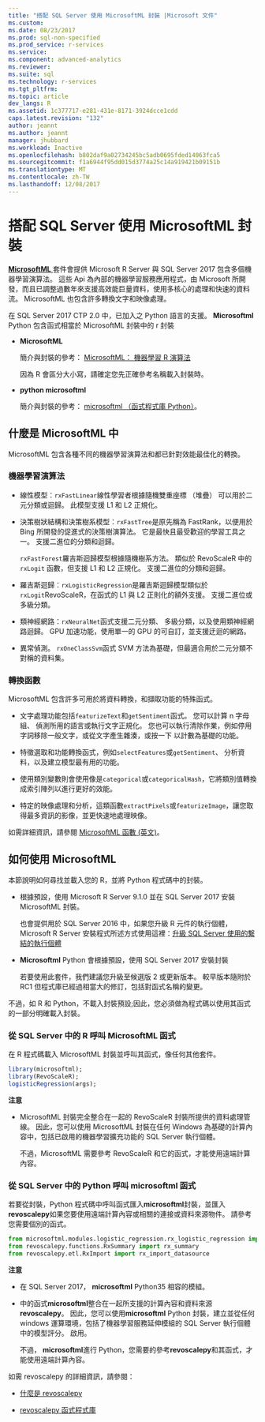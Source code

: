 ```yaml
---
title: "搭配 SQL Server 使用 MicrosoftML 封裝 |Microsoft 文件"
ms.custom: 
ms.date: 08/23/2017
ms.prod: sql-non-specified
ms.prod_service: r-services
ms.service: 
ms.component: advanced-analytics
ms.reviewer: 
ms.suite: sql
ms.technology: r-services
ms.tgt_pltfrm: 
ms.topic: article
dev_langs: R
ms.assetid: 1c377717-e281-431e-8171-3924dcce1cdd
caps.latest.revision: "132"
author: jeannt
ms.author: jeannt
manager: jhubbard
ms.workload: Inactive
ms.openlocfilehash: b802daf9a02734245bc5adb0695fded14063fca5
ms.sourcegitcommit: f1a6944f95dd015d3774a25c14a919421b09151b
ms.translationtype: MT
ms.contentlocale: zh-TW
ms.lasthandoff: 12/08/2017
---
```

# <a name="using-the-microsoftml-package-with-sql-server"></a>搭配 SQL Server 使用 MicrosoftML 封裝

[ **MicrosoftML** ](https://msdn.microsoft.com/microsoft-r/microsoftml-introduction)套件會提供 Microsoft R Server 與 SQL Server 2017 包含多個機器學習演算法。 這些 Api 為內部的機器學習服務應用程式，由 Microsoft 所開發，而且已調整過數年來支援高效能巨量資料，使用多核心的處理和快速的資料流。 MicrosoftML 也包含許多轉換文字和映像處理。

在 SQL Server 2017 CTP 2.0 中，已加入之 Python 語言的支援。 **Microsoftml** Python 包含函式相當於 MicrosoftML 封裝中的 r 封裝 

+ **MicrosoftML**

    簡介與封裝的參考： [MicrosoftML： 機器學習 R 演算法](https://docs.microsoft.com/en-us/r-server/r-reference/microsoftml/microsoftml-package)

    因為 R 會區分大小寫，請確定您先正確參考名稱載入封裝時。

+ **python microsoftml**

    簡介與封裝的參考： [microsoftml （函式程式庫 Python）](https://docs.microsoft.com/r-server/python-reference/microsoftml/microsoftml-package)。 

## <a name="whats-in-microsoftml"></a>什麼是 MicrosoftML 中

MicrosoftML 包含各種不同的機器學習演算法和都已針對效能最佳化的轉換。

### <a name="machine-learning-algorithms"></a>機器學習演算法

-  線性模型：`rxFastLinear`線性學習者根據隨機雙重座標 （堆疊） 可以用於二元分類或迴歸。 此模型支援 L1 和 L2 正規化。

- 決策樹狀結構和決策樹系模型：`rxFastTree`是原先稱為 FastRank，以便用於 Bing 所開發的促進式的決策樹演算法。 它是最快且最受歡迎的學習工具之一。 支援二進位的分類和迴歸。

  `rxFastForest`羅吉斯迴歸模型根據隨機樹系方法。 類似於 RevoScaleR 中的 `rxLogit` 函數，但支援 L1 和 L2 正規化。 支援二進位的分類和迴歸。

- 羅吉斯迴歸：`rxLogisticRegression`是羅吉斯迴歸模型類似於`rxLogit`RevoScaleR，在函式的 L1 與 L2 正則化的額外支援。 支援二進位或多級分類。

- 類神經網路：`rxNeuralNet`函式支援二元分類、 多級分類，以及使用類神經網路迴歸。 GPU 加速功能，使用單一的 GPU 的可自訂，並支援迂迴的網路。

- 異常偵測。  `rxOneClassSvm`函式 SVM 方法為基礎，但最適合用於二元分類不對稱的資料集。

### <a name="transformation-functions"></a>轉換函數

MicrosoftML 包含許多可用於將資料轉換，和擷取功能的特殊函式。

- 文字處理功能包括`featurizeText`和`getSentiment`函式。 您可以計算 n 字母組、 偵測所用的語言或執行文字正規化。 您也可以執行清除作業，例如停用字詞移除一般文字，或從文字產生雜湊，或按一下 以計數為基礎的功能。

- 特徵選取和功能轉換函式，例如`selectFeatures`或`getSentiment`、 分析資料，以及建立模型最有用的功能。

- 使用類別變數則會使用像是`categorical`或`categoricalHash`，它將類別值轉換成索引陣列以進行更好的效能。

- 特定的映像處理和分析，這類函數`extractPixels`或`featurizeImage`，讓您取得最多資訊的影像，並更快速地處理映像。

如需詳細資訊，請參閱 [MicrosoftML 函數 (英文)](https://msdn.microsoft.com/microsoft-r/microsoftml/microsoftml)。

## <a name="how-to-use-microsoftml"></a>如何使用 MicrosoftML

本節說明如何尋找並載入您的 R，並將 Python 程式碼中的封裝。

+ 根據預設，使用 Microsoft R Server 9.1.0 並在 SQL Server 2017 安裝 MicrosoftML 封裝。

    也會提供用於 SQL Server 2016 中，如果您升級 R 元件的執行個體，Microsoft R Server 安裝程式所述方式使用這裡：[升級 SQL Server 使用的繫結的執行個體](r/use-sqlbindr-exe-to-upgrade-an-instance-of-sql-server.md)

+ **Microsoftml** Python 會根據預設，使用 SQL Server 2017 安裝封裝 

   若要使用此套件，我們建議您升級至候選版 2 或更新版本。 較早版本隨附於 RC1 但程式庫已經過相當大的修訂，包括對函式名稱的變更。 

不過，如 R 和 Python，不載入封裝預設;因此，您必須做為程式碼以使用其函式的一部分明確載入封裝。

### <a name="calling-microsoftml-functions-from-r-in-sql-server"></a>從 SQL Server 中的 R 呼叫 MicrosoftML 函式

在 R 程式碼載入 MicrosoftML 封裝並呼叫其函式，像任何其他套件。

```R
library(microsoftml);
library(RevoScaleR);
logisticRegression(args);
```

**注意**

+ MicrosoftML 封裝完全整合在一起的 RevoScaleR 封裝所提供的資料處理管線。 因此，您可以使用 MicrosoftML 封裝在任何 Windows 為基礎的計算內容中，包括已啟用的機器學習擴充功能的 SQL Server 執行個體。

    不過，MicrosoftML 需要參考 RevoScaleR 和它的函式，才能使用遠端計算內容。

### <a name="calling-microsoftml-functions-from-python-in-sql-server"></a>從 SQL Server 中的 Python 呼叫 microsoftml 函式

若要從封裝，Python 程式碼中呼叫函式匯入**microsoftml**封裝，並匯入**revoscalepy**如果您要使用遠端計算內容或相關的連接或資料來源物件。 請參考您需要個別的函式。

```Python
from microsoftml.modules.logistic_regression.rx_logistic_regression import rx_logistic_regression
from revoscalepy.functions.RxSummary import rx_summary
from revoscalepy.etl.RxImport import rx_import_datasource
```

**注意**

+ 在 SQL Server 2017， **microsoftml** Python35 相容的模組。 

+ 中的函式**microsoftml**整合在一起所支援的計算內容和資料來源**revoscalepy**。 因此，您可以使用**microsoftml** Python 封裝，建立並從任何 windows 運算環境，包括了機器學習服務延伸模組的 SQL Server 執行個體中的模型評分。 啟用。

    不過， **microsoftml**進行 Python，您需要的參考**revoscalepy**和其函式，才能使用遠端計算內容。

如需 revoscalepy 的詳細資訊，請參閱：

+ [什麼是 revoscalepy](python/what-is-revoscalepy.md)

+ [revoscalepy 函式程式庫](https://docs.microsoft.com/en-us/r-server/python-reference/revoscalepy/revoscalepy-package) 
